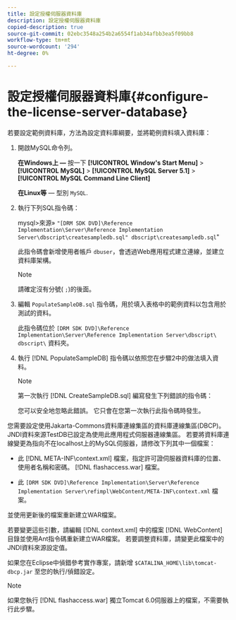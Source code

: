 ```yaml
---
title: 設定授權伺服器資料庫
description: 設定授權伺服器資料庫
copied-description: true
source-git-commit: 02ebc3548a254b2a6554f1ab34afbb3ea5f09bb8
workflow-type: tm+mt
source-wordcount: '294'
ht-degree: 0%

---
```


# 設定授權伺服器資料庫{#configure-the-license-server-database}

若要設定範例資料庫，方法為設定資料庫綱要，並將範例資料填入資料庫：

1. 開啟MySQL命令列。

   **在Windows上 —** 按一下  **[!UICONTROL Window's Start Menu]** > **[!UICONTROL MySQL]** > **[!UICONTROL MySQL Server 5.1]** > **[!UICONTROL MySQL Command Line Client]**

   **在Linux等**  — 型別 `MySQL`.

1. 執行下列SQL指令碼：

   mysql>來源» `"[DRM SDK DVD]\Reference Implementation\Server\Reference Implementation Server\dbscript\createsampledb.sql" dbscript\createsampledb.sql`&quot;

   此指令碼會新增使用者帳戶 `dbuser`，會透過Web應用程式建立連線，並建立資料庫架構。

   >[!NOTE]
   >
   >請確定沒有分號( `;`)的後面。

1. 編輯 `PopulateSampleDB.sql` 指令碼，用於填入表格中的範例資料以包含用於測試的資料。

   此指令碼位於 `[DRM SDK DVD]\Reference Implementation\Server\Reference Implementation Server\dbscript\ dbscript\` 資料夾。
1. 執行 [!DNL PopulateSampleDB] 指令碼以依照您在步驟2中的做法填入資料。

   >[!NOTE]
   >
   >第一次執行 [!DNL CreateSampleDB.sql] 編寫發生下列錯誤的指令碼：

   您可以安全地忽略此錯誤。 它只會在您第一次執行此指令碼時發生。

您需要設定使用Jakarta-Commons資料庫連線集區的資料庫連線集區(DBCP)。 JNDI資料來源TestDB已設定為使用此應用程式伺服器連線集區。 若要將資料庫連線變更為指向不在localhost上的MySQL伺服器，請修改下列其中一個檔案：

* 此 [!DNL META-INF\context.xml] 檔案，指定許可證伺服器資料庫的位置、使用者名稱和密碼。 [!DNL flashaccess.war] 檔案。

* 此 `[DRM SDK DVD]\Reference Implementation\Server\Reference Implementation Server\refimpl\WebContent/META-INF\context.xml` 檔案。

並使用更新後的檔案重新建立WAR檔案。

若要變更這些引數，請編輯 [!DNL context.xml] 中的檔案 [!DNL WebContent] 目錄並使用Ant指令碼重新建立WAR檔案。 若要調整資料庫，請變更此檔案中的JNDI資料來源設定值。

如果您在Eclipse中偵錯參考實作專案，請新增 `$CATALINA_HOME\lib\tomcat-dbcp.jar` 至您的執行/偵錯設定。

>[!NOTE]
>
>如果您執行 [!DNL flashaccess.war] 獨立Tomcat 6.0伺服器上的檔案，不需要執行此步驟。
